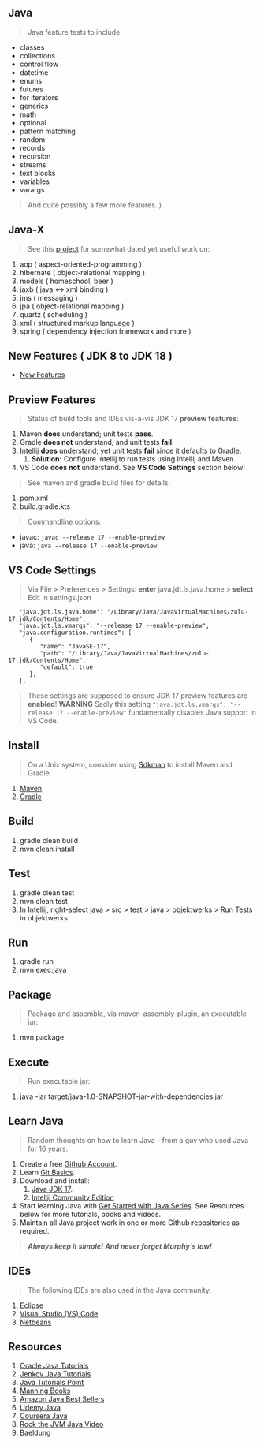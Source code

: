 Java
----
>Java feature tests to include:
* classes
* collections
* control flow
* datetime
* enums
* futures
* for iterators
* generics
* math
* optional
* pattern matching
* random
* records
* recursion
* streams
* text blocks
* variables
* varargs
>And quite possibly a few more features.:)

Java-X
------
>See this [project](https://github.com/objektwerks/java.x) for somewhat dated yet useful work on:
1. aop ( aspect-oriented-programming )
2. hibernate ( object-relational mapping )
3. models ( homeschool, beer )
4. jaxb ( java <-> xml binding )
5. jms ( messaging )
6. jpa ( object-relational mapping )
7. quartz ( scheduling )
8. xml ( structured markup language )
9. spring ( dependency injection framework and more )

New Features ( JDK 8 to JDK 18 )
--------------------------------
* [New Features](https://advancedweb.hu/a-categorized-list-of-all-java-and-jvm-features-since-jdk-8-to-18/)

Preview Features
----------------
>Status of build tools and IDEs vis-a-vis JDK 17 **preview features**:
1. Maven **does** understand; unit tests **pass**.
2. Gradle **does not** understand; and unit tests **fail**.
3. Intellij **does** understand; yet unit tests **fail** since it defaults to Gradle. 
   1. **Solution:** Configure Intellij to run tests using Intellij and Maven.
4. VS Code **does not** understand. See **VS Code Settings** section below!
>See maven and gradle build files for details:
1. pom.xml
2. build.gradle.kts
>Commandline options:
* javac: ```javac --release 17 --enable-preview```
* java: ```java --release 17 --enable-preview```

VS Code Settings
----------------
>Via File > Preferences > Settings: **enter** java.jdt.ls.java.home > **select** Edit in settings.json
```
   "java.jdt.ls.java.home": "/Library/Java/JavaVirtualMachines/zulu-17.jdk/Contents/Home",
   "java.jdt.ls.vmargs": "--release 17 --enable-preview",
   "java.configuration.runtimes": [
      {
         "name": "JavaSE-17",
         "path": "/Library/Java/JavaVirtualMachines/zulu-17.jdk/Contents/Home",
         "default": true
      },    
   ],
```
>These settings are supposed to ensure JDK 17 preview features are **enabled**!
>**WARNING** Sadly this setting ```"java.jdt.ls.vmargs": "--release 17 --enable-preview"```
>fundamentally disables Java support in VS Code.

Install
-------
>On a Unix system, consider using [Sdkman](https://sdkman.io/) to install Maven and Gradle.
1. [Maven](https://maven.apache.org/)
2. [Gradle](https://gradle.org/)

Build
-----
1. gradle clean build
2. mvn clean install

Test
----
1. gradle clean test
2. mvn clean test
3. In Intellij, right-select java > src > test > java > objektwerks > Run Tests in objektwerks

Run
---
1. gradle run
2. mvn exec:java

Package
-------
>Package and assemble, via maven-assembly-plugin, an executable jar:
1. mvn package

Execute
-------
>Run executable jar:
1. java -jar target/java-1.0-SNAPSHOT-jar-with-dependencies.jar

Learn Java
----------
>Random thoughts on how to learn Java - from a guy who used Java for 16 years.
1. Create a free [Github Account]( https://github.com ).
2. Learn [Git Basics]( https://www.freecodecamp.org/news/learn-the-basics-of-git-in-under-10-minutes-da548267cc91/ ).
3. Download and install:
   1. [Java JDK 17]( https://www.oracle.com/java/technologies/downloads/#java17 ).
   2. [Intellij Community Edition](https://www.jetbrains.com/idea/download/#section=mac)
4. Start learning Java with [Get Started with Java Series](https://www.baeldung.com/get-started-with-java-series).
See Resources below for more tutorials, books and videos.
5. Maintain all Java project work in one or more Github repositories as required.

>***Always keep it simple!*** ***And never forget Murphy's law!***

IDEs
----
>The following IDEs are also used in the Java community:
1. [Eclipse](https://www.eclipse.org/downloads/packages/release/kepler/sr1/eclipse-ide-java-developers)
2. [Visual Studio (VS) Code]( https://code.visualstudio.com/download ).
3. [Netbeans](https://netbeans.apache.org/)

Resources
---------
1. [Oracle Java Tutorials](https://docs.oracle.com/javase/tutorial/)
2. [Jenkov Java Tutorials](https://jenkov.com/tutorials/java/index.html)
3. [Java Tutorials Point](https://www.tutorialspoint.com/java/index.htm)
4. [Manning Books](https://www.manning.com/)
5. [Amazon Java Best Sellers](https://www.amazon.com/Best-Sellers-Books-Java-Programming/zgbs/books/3608)
6. [Udemy Java](https://www.udemy.com/courses/search/?src=ukw&q=java)
7. [Coursera Java](https://www.coursera.org/search?query=java&)
8. [Rock the JVM Java Video](https://www.youtube.com/watch?v=sjGjoDiD2F8)
9. [Baeldung](https://www.baeldung.com/)